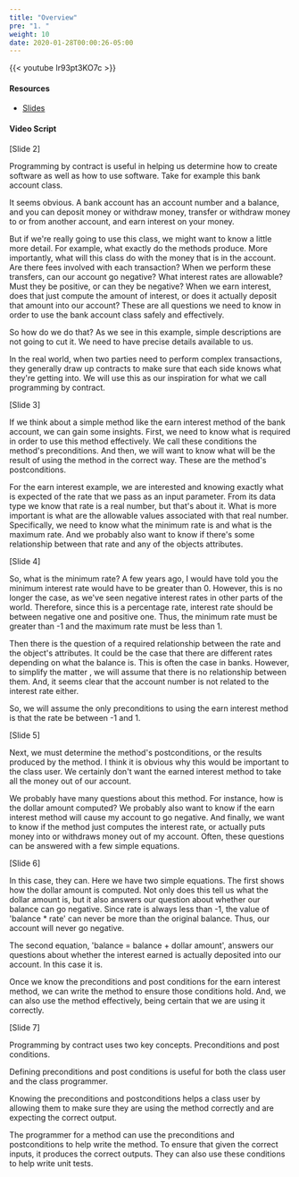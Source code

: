 ```yaml
---
title: "Overview"
pre: "1. "
weight: 10
date: 2020-01-28T00:00:26-05:00
---
```


{{< youtube Ir93pt3KO7c >}}

#### Resources

* [Slides](/3-cc310/03-program-contract-performance/01-overview-slides.pptx)

#### Video Script

[Slide 2]

Programming by contract is useful in helping us determine how to create software as well as how to use software. Take for example this bank account class.

It seems obvious. A bank account has an account number and a balance, and you can deposit money or withdraw money, transfer or withdraw money to or from another account, and earn interest on your money.

But if we're really going to use this class, we might want to know a little more detail. For example, what exactly do the methods produce. More importantly, what will this class do with the money that is in the account. Are there fees involved with each transaction? When we perform these transfers, can our account go negative? What interest rates are allowable? Must they be positive, or can they be negative? When we earn interest, does that just compute the amount of interest, or does it actually deposit that amount into our account? These are all questions we need to know in order to use the bank account class safely and effectively.

So how do we do that? As we see in this example, simple descriptions are not going to cut it. We need to have precise details available to us.

In the real world, when two parties need to perform complex transactions, they generally draw up contracts to make sure that each side knows what they're getting into. We will use this as our inspiration for what we call programming by contract.

[Slide 3]

If we think about a simple method like the earn interest method of the bank account, we can gain some insights. First, we need to know what is required in order to use this method effectively. We call these conditions the method's preconditions. And then, we will want to know what will be the result of using the method in the correct way. These are the method's postconditions.

For the earn interest example, we are interested and knowing exactly what is expected of the rate that we pass as an input parameter. From its data type we know that rate is a real number, but that's about it. What is more important is what are the allowable values associated with that real number. Specifically, we need to know what the minimum rate is and what is the maximum rate. And we probably also want to know if there's some relationship between that rate and any of the objects attributes.

[Slide 4]

So, what is the minimum rate? A few years ago, I would have told you the minimum interest rate would have to be greater than 0. However, this is no longer the case, as we've seen negative interest rates in other parts of the world. Therefore, since this is a percentage rate, interest rate should be between negative one and positive one. Thus, the minimum rate must be greater than -1 and the maximum rate must be less than 1.

Then there is the question of a required relationship between the rate and the object's attributes. It could be the case that there are different rates depending on what the balance is. This is often the case in banks. However, to simplify the matter , we will assume that there is no relationship between them. And, it seems clear that the account number is not related to the interest rate either.

So, we will assume the only preconditions to using the earn interest method is that the rate be between -1 and 1.

[Slide 5]

Next, we must determine the method's postconditions, or the results produced by the method. I think it is obvious why this would be important to the class user. We certainly don't want the earned interest method to take all the money out of our account.

We probably have many questions about this method. For instance, how is the dollar amount computed? We probably also want to know if the earn interest method will cause my account to go negative. And finally, we want to know if the method just computes the interest rate, or actually puts money into or withdraws money out of my account. Often, these questions can be answered with a few simple equations.

[Slide 6]

In this case, they can. Here we have two simple equations. The first shows how the dollar amount is computed. Not only does this tell us what the dollar amount is, but it also answers our question about whether our balance can go negative. Since rate is always less than -1, the value of  'balance * rate' can never be more than the original balance. Thus, our account will never go negative.

The second equation, 'balance = balance + dollar amount', answers our questions about whether the interest earned is actually deposited into our account. In this case it is.

Once we know the preconditions and post conditions for the earn interest method, we can write the method to ensure those conditions hold. And, we can also use the method effectively, being certain that we are using it correctly.

[Slide 7]

Programming by contract uses two key concepts. Preconditions and post conditions.

Defining preconditions and post conditions is useful for both the class user and the class programmer.

Knowing the preconditions and postconditions helps a class user by allowing them to make sure they are using the method correctly and are expecting the correct output.

The programmer for a method can use the preconditions and postconditions to help write the method. To ensure that given the correct inputs, it produces the correct outputs. They can also use these conditions to help write unit tests.
